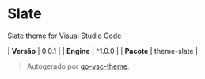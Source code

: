 # Slate

Slate theme for Visual Studio Code

| **Versão** | 0.0.1 |
| **Engine** | ^1.0.0 |
| **Pacote** | theme-slate |

> Autogerado por [go-vsc-theme](https://github.com/natalbu/go-vsc-theme).
